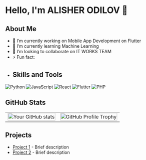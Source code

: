 # Hello, I'm ALISHER ODILOV 👋
## About Me
- 🔭 I’m currently working on Mobile App Development on Flutter
- 🌱 I’m currently learning Machine Learning
- 👯 I’m looking to collaborate on IT WORKS TEAM
- ⚡ Fun fact:
- ## Skills and Tools
![Python](https://img.shields.io/badge/-Python-3776AB?style=flat&logo=python&logoColor=white)
![JavaScript](https://img.shields.io/badge/-JavaScript-F7DF1E?style=flat&logo=javascript&logoColor=black)
![React](https://img.shields.io/badge/-React-61DAFB?style=flat&logo=react&logoColor=black)
![Flutter](https://img.shields.io/badge/-Flutter-61DAFB?style=flat&logo=flutter&logoColor=blue)
![PHP](https://img.shields.io/badge/-php-61DAFB?style=flat&logo=php&logoColor=purple)

## GitHub Stats
<table style="width:100%;">
  <tr>
    <td>
      <img src="https://github-readme-stats.vercel.app/api?username=alisherodilov2&show_icons=true&theme=radical" alt="Your GitHub stats" style="width:100%">
    </td>
    <td>
      <img src="https://github-profile-trophy.vercel.app/?username=alisherodilov2&column=7&rank=SSS,SS,S,AAA,AA,A,B,C" alt="GitHub Profile Trophy" style="width:100%">
    </td>
  </tr>
</table>

## Projects
- [Project 1](https://github.com/alisherodilov2/ExpressApi) - Brief description
- [Project 2](https://github.com/alisherdilov2/pharm) - Brief description


